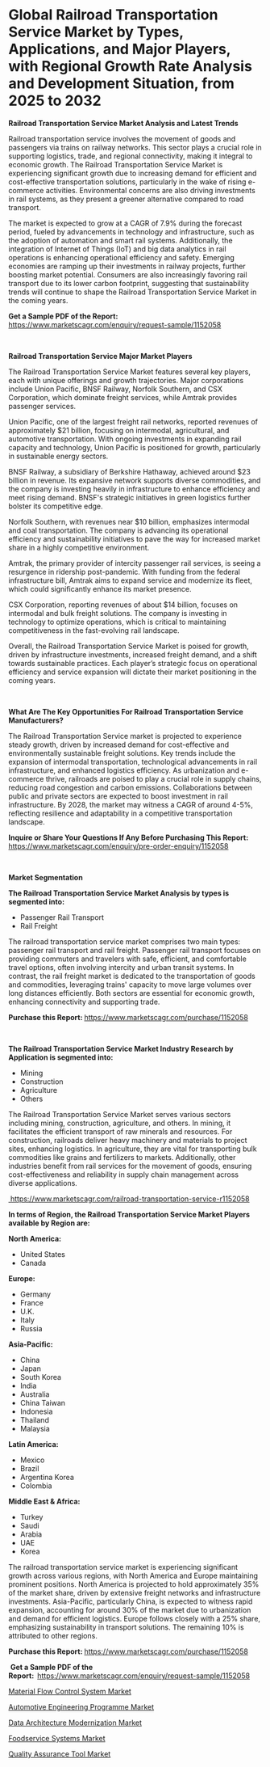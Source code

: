 <p><h1>Global Railroad Transportation Service Market by Types, Applications, and Major Players, with Regional Growth Rate Analysis and Development Situation, from 2025 to 2032</h1></p><p><strong>Railroad Transportation Service Market Analysis and Latest Trends</strong></p>
<p><p>Railroad transportation service involves the movement of goods and passengers via trains on railway networks. This sector plays a crucial role in supporting logistics, trade, and regional connectivity, making it integral to economic growth. The Railroad Transportation Service Market is experiencing significant growth due to increasing demand for efficient and cost-effective transportation solutions, particularly in the wake of rising e-commerce activities. Environmental concerns are also driving investments in rail systems, as they present a greener alternative compared to road transport.</p><p>The market is expected to grow at a CAGR of 7.9% during the forecast period, fueled by advancements in technology and infrastructure, such as the adoption of automation and smart rail systems. Additionally, the integration of Internet of Things (IoT) and big data analytics in rail operations is enhancing operational efficiency and safety. Emerging economies are ramping up their investments in railway projects, further boosting market potential. Consumers are also increasingly favoring rail transport due to its lower carbon footprint, suggesting that sustainability trends will continue to shape the Railroad Transportation Service Market in the coming years.</p></p>
<p><strong>Get a Sample PDF of the Report:&nbsp;</strong> <a href="https://www.marketscagr.com/enquiry/request-sample/1152058?utm_campaign=1869&utm_medium=2&utm_source=Github&utm_content=ia&utm_term=11032025&utm_id=railroad-transportation-service">https://www.marketscagr.com/enquiry/request-sample/1152058</a></p>
<p>&nbsp;</p>
<p><strong>Railroad Transportation Service Major Market Players</strong></p>
<p><p>The Railroad Transportation Service Market features several key players, each with unique offerings and growth trajectories. Major corporations include Union Pacific, BNSF Railway, Norfolk Southern, and CSX Corporation, which dominate freight services, while Amtrak provides passenger services.</p><p>Union Pacific, one of the largest freight rail networks, reported revenues of approximately $21 billion, focusing on intermodal, agricultural, and automotive transportation. With ongoing investments in expanding rail capacity and technology, Union Pacific is positioned for growth, particularly in sustainable energy sectors.</p><p>BNSF Railway, a subsidiary of Berkshire Hathaway, achieved around $23 billion in revenue. Its expansive network supports diverse commodities, and the company is investing heavily in infrastructure to enhance efficiency and meet rising demand. BNSF's strategic initiatives in green logistics further bolster its competitive edge.</p><p>Norfolk Southern, with revenues near $10 billion, emphasizes intermodal and coal transportation. The company is advancing its operational efficiency and sustainability initiatives to pave the way for increased market share in a highly competitive environment.</p><p>Amtrak, the primary provider of intercity passenger rail services, is seeing a resurgence in ridership post-pandemic. With funding from the federal infrastructure bill, Amtrak aims to expand service and modernize its fleet, which could significantly enhance its market presence.</p><p>CSX Corporation, reporting revenues of about $14 billion, focuses on intermodal and bulk freight solutions. The company is investing in technology to optimize operations, which is critical to maintaining competitiveness in the fast-evolving rail landscape.</p><p>Overall, the Railroad Transportation Service Market is poised for growth, driven by infrastructure investments, increased freight demand, and a shift towards sustainable practices. Each player’s strategic focus on operational efficiency and service expansion will dictate their market positioning in the coming years.</p></p>
<p>&nbsp;</p>
<p><strong>What Are The Key Opportunities For Railroad Transportation Service Manufacturers?</strong></p>
<p><p>The Railroad Transportation Service market is projected to experience steady growth, driven by increased demand for cost-effective and environmentally sustainable freight solutions. Key trends include the expansion of intermodal transportation, technological advancements in rail infrastructure, and enhanced logistics efficiency. As urbanization and e-commerce thrive, railroads are poised to play a crucial role in supply chains, reducing road congestion and carbon emissions. Collaborations between public and private sectors are expected to boost investment in rail infrastructure. By 2028, the market may witness a CAGR of around 4-5%, reflecting resilience and adaptability in a competitive transportation landscape.</p></p>
<p><strong>Inquire or Share Your Questions If Any Before Purchasing This Report:</strong> <a href="https://www.marketscagr.com/enquiry/pre-order-enquiry/1152058?utm_campaign=1869&utm_medium=2&utm_source=Github&utm_content=ia&utm_term=11032025&utm_id=railroad-transportation-service">https://www.marketscagr.com/enquiry/pre-order-enquiry/1152058</a></p>
<p>&nbsp;</p>
<p><strong>Market Segmentation</strong></p>
<p><strong>The Railroad Transportation Service Market Analysis by types is segmented into:</strong></p>
<p><ul><li>Passenger Rail Transport</li><li>Rail Freight</li></ul></p>
<p><p>The railroad transportation service market comprises two main types: passenger rail transport and rail freight. Passenger rail transport focuses on providing commuters and travelers with safe, efficient, and comfortable travel options, often involving intercity and urban transit systems. In contrast, the rail freight market is dedicated to the transportation of goods and commodities, leveraging trains' capacity to move large volumes over long distances efficiently. Both sectors are essential for economic growth, enhancing connectivity and supporting trade.</p></p>
<p><strong>Purchase this Report:&nbsp;</strong><a href="https://www.marketscagr.com/purchase/1152058?utm_campaign=1869&utm_medium=2&utm_source=Github&utm_content=ia&utm_term=11032025&utm_id=railroad-transportation-service">https://www.marketscagr.com/purchase/1152058</a></p>
<p>&nbsp;</p>
<p><strong>The Railroad Transportation Service Market Industry Research by Application is segmented into:</strong></p>
<p><ul><li>Mining</li><li>Construction</li><li>Agriculture</li><li>Others</li></ul></p>
<p><p>The Railroad Transportation Service Market serves various sectors including mining, construction, agriculture, and others. In mining, it facilitates the efficient transport of raw minerals and resources. For construction, railroads deliver heavy machinery and materials to project sites, enhancing logistics. In agriculture, they are vital for transporting bulk commodities like grains and fertilizers to markets. Additionally, other industries benefit from rail services for the movement of goods, ensuring cost-effectiveness and reliability in supply chain management across diverse applications.</p></p>
<p><a href="https://www.marketscagr.com/railroad-transportation-service-r1152058?utm_campaign=1869&utm_medium=2&utm_source=Github&utm_content=ia&utm_term=11032025&utm_id=railroad-transportation-service">&nbsp;https://www.marketscagr.com/railroad-transportation-service-r1152058</a></p>
<p><strong>In terms of Region, the Railroad Transportation Service Market Players available by Region are:</strong></p>
<p>
    <p> <strong> North America: </strong>
        <ul>
            <li>United States</li>
            <li>Canada</li>
        </ul>
        </p> 
    <p> <strong> Europe: </strong>
        <ul>
            <li>Germany</li>
            <li>France</li>
            <li>U.K.</li>
            <li>Italy</li>
            <li>Russia</li>
        </ul>
        </p> 
    <p> <strong> Asia-Pacific: </strong>
        <ul>
            <li>China</li>
            <li>Japan</li>
            <li>South Korea</li>
            <li>India</li>
            <li>Australia</li>
            <li>China Taiwan</li>
            <li>Indonesia</li>
            <li>Thailand</li>
            <li>Malaysia</li>
        </ul>
        </p> 
    <p> <strong> Latin America: </strong>
        <ul>
            <li>Mexico</li>
            <li>Brazil</li>
            <li>Argentina Korea</li>
            <li>Colombia</li>
        </ul>
        </p> 
    <p> <strong> Middle East & Africa: </strong>
        <ul>
            <li>Turkey</li>
            <li>Saudi</li>
            <li>Arabia</li>
            <li>UAE</li>
            <li>Korea</li>
        </ul>
    </p>
    </p>
<p><p>The railroad transportation service market is experiencing significant growth across various regions, with North America and Europe maintaining prominent positions. North America is projected to hold approximately 35% of the market share, driven by extensive freight networks and infrastructure investments. Asia-Pacific, particularly China, is expected to witness rapid expansion, accounting for around 30% of the market due to urbanization and demand for efficient logistics. Europe follows closely with a 25% share, emphasizing sustainability in transport solutions. The remaining 10% is attributed to other regions.</p></p>
<p><strong>Purchase this Report: </strong><a href="https://www.marketscagr.com/purchase/1152058?utm_campaign=1869&utm_medium=2&utm_source=Github&utm_content=ia&utm_term=11032025&utm_id=railroad-transportation-service">https://www.marketscagr.com/purchase/1152058</a></p>
<p>&nbsp;<strong>Get a Sample PDF of the Report:&nbsp;&nbsp;</strong><a href="https://www.marketscagr.com/enquiry/request-sample/1152058?utm_campaign=1869&utm_medium=2&utm_source=Github&utm_content=ia&utm_term=11032025&utm_id=railroad-transportation-service">https://www.marketscagr.com/enquiry/request-sample/1152058</a></p>
<p><strong></strong></p>
<p><p><a href="https://github.com/JakirUddin651/Market-Research-Report-List-1/blob/main/material-flow-control-system-market.md?utm_campaign=1869&utm_medium=2&utm_source=Github&utm_content=ia&utm_term=11032025&utm_id=railroad-transportation-service">Material Flow Control System Market</a></p><p><a href="https://github.com/tigoryemm/Market-Research-Report-List-1/blob/main/automotive-engineering-programme-market.md?utm_campaign=1869&utm_medium=2&utm_source=Github&utm_content=ia&utm_term=11032025&utm_id=railroad-transportation-service">Automotive Engineering Programme Market</a></p><p><a href="https://github.com/ashepherd82/Market-Research-Report-List-7/blob/main/data-architecture-modernization-market.md?utm_campaign=1869&utm_medium=2&utm_source=Github&utm_content=ia&utm_term=11032025&utm_id=railroad-transportation-service">Data Architecture Modernization Market</a></p><p><a href="https://github.com/nichokjathan/Market-Research-Report-List-1/blob/main/foodservice-systems-market.md?utm_campaign=1869&utm_medium=2&utm_source=Github&utm_content=ia&utm_term=11032025&utm_id=railroad-transportation-service">Foodservice Systems Market</a></p><p><a href="https://github.com/landtmman/Market-Research-Report-List-1/blob/main/quality-assurance-tool-market.md?utm_campaign=1869&utm_medium=2&utm_source=Github&utm_content=ia&utm_term=11032025&utm_id=railroad-transportation-service">Quality Assurance Tool Market</a></p></p>